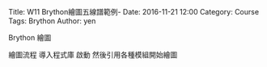 Title: W11 Brython繪圖五線譜範例-
Date: 2016-11-21 12:00
Category: Course
Tags: Brython
Author: yen

Brython 繪圖
<!--PELICAN_END-SUMMARY -->
繪圖流程 導入程式庫 啟動 然後引用各種模組開始繪圖

<!-- 導入 Brython 標準程式庫 -->
<script type="text/javascript" 
    src="https://cdn.rawgit.com/brython-dev/brython/master/www/src/brython_dist.js">
</script>

<!-- 啟動 Brython -->
<script>
window.onload=function(){
brython(1);
}
</script>


<!-- 以下實際利用  Brython 畫一條直線 -->
<canvas id="japanflag1" width="600" height="400"></canvas>
<script type="text/python3">
from browser import document as doc
import math
# 準備繪圖畫布
canvas = doc["japanflag1"]
ctx = canvas.getContext("2d")
 
# 以下可以利用 ctx 物件進行畫圖
# 先畫一條直線
ctx.beginPath()
# 設定線的寬度為 1 個單位
ctx.lineWidth = 1
# 將畫筆移動到 (100, 100) 座標點
ctx.moveTo(100, 100)
# 然後畫直線到 (150, 200) 座標點
ctx.lineTo(150, 200)
# 設定顏色為藍色, 也可以使用 "rgb(0, 0, 255)" 字串設定顏色值
ctx.strokeStyle = "blue"
# 實際執行畫線
ctx.stroke()
ctx.closePath()
ctx.stroke()
ctx.closePath()
#橫線
#第一條
ctx.beginPath()
ctx.lineWidth = 8
ctx.moveTo(300, 100)
ctx.lineTo(550, 100)
ctx.strokeStyle = "rgb(0, 0, 0)"
ctx.stroke()
ctx.closePath()
ctx.stroke()
ctx.closePath()

#第二
ctx.beginPath()
ctx.lineWidth = 1
ctx.moveTo(300, 150)
ctx.lineTo(550, 150)
ctx.strokeStyle = "rgb(0, 0, 0)"
ctx.stroke()
ctx.closePath()
ctx.stroke()
ctx.closePath()
#第三
ctx.beginPath()
ctx.lineWidth = 1
ctx.moveTo(300,200)
ctx.lineTo(550, 200)
ctx.strokeStyle = "rgb(0, 0, 0)"
ctx.stroke()
ctx.closePath()
ctx.stroke()
ctx.closePath()
#第四
ctx.beginPath()
ctx.lineWidth = 1
ctx.moveTo(300, 250)
ctx.lineTo(550,250)
ctx.strokeStyle = "rgb(0, 0, 0)"
ctx.stroke()
ctx.closePath()
ctx.stroke()
ctx.closePath()
#555
ctx.beginPath()
ctx.lineWidth = 1
ctx.moveTo(300, 300)
ctx.lineTo(550,300)
ctx.strokeStyle = "rgb(0, 0, 0)"
ctx.stroke()
ctx.closePath()
ctx.stroke()
ctx.closePath()

#第五
ctx.beginPath()
ctx.lineWidth = 1
ctx.moveTo(300, 300)
ctx.lineTo(550,300)
ctx.strokeStyle = "rgb(0, 0, 0)"
ctx.stroke()
ctx.closePath()
ctx.stroke()
ctx.closePath()
#直線
#1
ctx.beginPath()
ctx.lineWidth = 1
ctx.moveTo(300, 100)
ctx.lineTo(300, 300)
ctx.strokeStyle = "rgb(0, 0, 0)"
ctx.stroke()
ctx.closePath()
ctx.stroke()
ctx.closePath()
#2
ctx.beginPath()
ctx.lineWidth = 1
ctx.moveTo(350, 100)
ctx.lineTo(350, 300)
ctx.strokeStyle = "rgb(0, 0, 0)"
ctx.stroke()
ctx.closePath()
ctx.stroke()
ctx.closePath()
#3
ctx.beginPath()
ctx.lineWidth = 1
ctx.moveTo(400, 100)
ctx.lineTo(400, 300)
ctx.strokeStyle = "rgb(0, 0, 0)"
ctx.stroke()
ctx.closePath()
ctx.stroke()
ctx.closePath()
#4
ctx.beginPath()
ctx.lineWidth = 1
ctx.moveTo(450, 100)
ctx.lineTo(450, 300)
ctx.strokeStyle = "rgb(0, 0, 0)"
ctx.stroke()
ctx.closePath()
ctx.stroke()
ctx.closePath()
#5
ctx.beginPath()
ctx.lineWidth = 1
ctx.moveTo(500, 100)
ctx.lineTo(500, 300)
ctx.strokeStyle = "rgb(0, 0, 0)"
ctx.stroke()
ctx.closePath()
ctx.stroke()
ctx.closePath()
#6
ctx.beginPath()
ctx.lineWidth = 1
ctx.moveTo(550, 100)
ctx.lineTo(550, 300)
ctx.strokeStyle = "rgb(0, 0, 0)"
ctx.stroke()
ctx.closePath()
ctx.stroke()
ctx.closePath()
# o
ctx.beginPath()
ctx.arc(300, 80, 7, 0, 2*math.pi, False)
ctx.lineWidth =3
ctx.strokeStyle = "black"
ctx.stroke()
ctx.closePath()
# o
ctx.beginPath()
ctx.arc(400, 80, 7, 0, 2*math.pi, False)
ctx.lineWidth =3
ctx.strokeStyle = "black"
ctx.stroke()
ctx.closePath()

# 1
ctx.beginPath()
ctx.fillStyle = 'black'
ctx.strokeStyle = "black"
ctx.arc(300, 200, 9, 0, 2*math.pi, False)
ctx.fill()
ctx.stroke()
ctx.closePath()

ctx.beginPath()
ctx.fillStyle = 'white'
ctx.font = "16px Arial"
ctx.fillText("1", 295,205)
ctx.fill()
ctx.stroke()
ctx.closePath()
# 2
ctx.beginPath()
ctx.fillStyle = 'black'
ctx.strokeStyle = "black"
ctx.arc(350, 200, 9, 0, 2*math.pi, False)
ctx.fill()
ctx.stroke()
ctx.closePath()

ctx.beginPath()
ctx.fillStyle = 'white'
ctx.font = "16px Arial"
ctx.fillText("2", 345, 205)
ctx.fill()
ctx.stroke()
ctx.closePath()









</script>